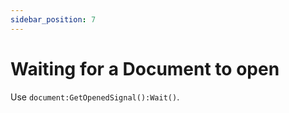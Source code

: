 ```yaml
---
sidebar_position: 7
---
```


# Waiting for a Document to open

Use `document:GetOpenedSignal():Wait()`.